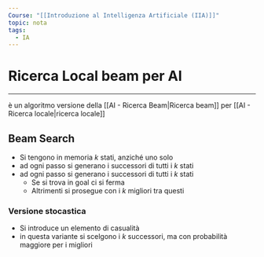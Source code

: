 ```yaml
---
Course: "[[Introduzione al Intelligenza Artificiale (IIA)]]"
topic: nota
tags:
  - IA
---
```

# Ricerca Local beam per AI
---
è un algoritmo versione della [[AI - Ricerca Beam|Ricerca beam]] per  [[AI - Ricerca locale|ricerca locale]]   

## Beam Search

- Si tengono in memoria $k$ stati, anziché uno solo
- ad ogni passo si generano i successori di tutti i $k$ stati
- ad ogni passo si generano i successori di tutti i $k$ stati
	- Se si trova in goal ci si ferma
	- Altrimenti si prosegue con i $k$ migliori tra questi 

### Versione stocastica
- Si introduce un elemento di casualità
- in questa variante si scelgono i $k$ successori, ma con probabilità maggiore per i migliori
